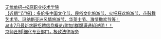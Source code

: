   
[无忧单招~松原职业技术学院](http://www.dianyue.me/archives/382/h4zwypy5kw1ioqvd/)  
[【近期“节”报】：多伦多中国文化节、民俗文化旅游节、火把狂欢旅游节、花鼓舞艺术节、玛纳斯亚洲风情旅游节、华莱士节、激情撒欢节等！](http://www.dianyue.me/archives/785/xxlgp276w0tqxj2c/)  
[乌市7月最新求职招聘信息概览/附加1群爆满通知说明！！](http://www.dianyue.me/archives/129/e6rmb3978ikoo4jp/)  
[京师匠制|细化专业部门，极致法律服务](http://www.dianyue.me/archives/338/ltohetxiq72v3feq/)